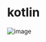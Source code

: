 # kotlin

![image](https://github.com/Danu-IT/kotlin/assets/73935646/6c498e1d-3610-430b-ab37-fff6a841ab54)
